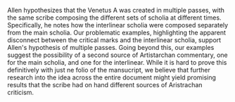 Allen hypothesizes that the Venetus A was created in multiple passes, with the same scribe composing the different sets of scholia at different times. Specifically, he notes how the interlinear scholia were composed separately from the main scholia. Our problematic examples, highlighting the apparent disconnect between the critical marks and the interlinear scholia, support Allen's hypothesis of multiple passes. Going beyond this, our examples suggest the possibility of a second source of Artistarchan commentary, one for the main scholia, and one for the interlinear. While it is hard to prove this definitively with just ne folio of the mansucript, we believe that further research into the idea across the entire document might yield promising results that the scribe had on hand different sources of Aristrachan criticism.